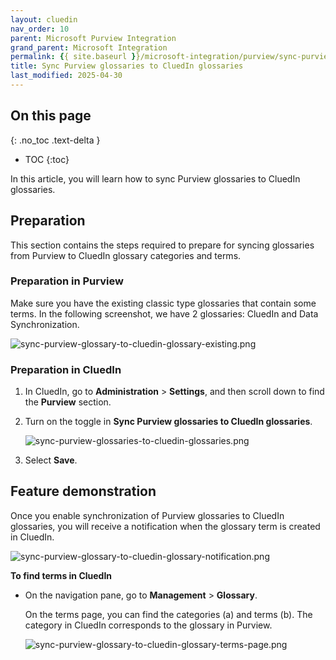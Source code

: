 ```yaml
---
layout: cluedin
nav_order: 10
parent: Microsoft Purview Integration
grand_parent: Microsoft Integration
permalink: {{ site.baseurl }}/microsoft-integration/purview/sync-purview-glossaries-to-cluedin-glossaries
title: Sync Purview glossaries to CluedIn glossaries
last_modified: 2025-04-30
---
```

## On this page
{: .no_toc .text-delta }
- TOC
{:toc}

In this article, you will learn how to sync Purview glossaries to CluedIn glossaries.

## Preparation

This section contains the steps required to prepare for syncing glossaries from Purview to CluedIn glossary categories and terms.

### Preparation in Purview

Make sure you have the existing classic type glossaries that contain some terms. In the following screenshot, we have 2 glossaries: CluedIn and Data Synchronization.

![sync-purview-glossary-to-cluedin-glossary-existing.png](../../assets/images/microsoft-integration/purview/sync-purview-glossary-to-cluedin-glossary-existing.png)

### Preparation in CluedIn

1. In CluedIn, go to **Administration** > **Settings**, and then scroll down to find the **Purview** section.
    
1. Turn on the toggle in **Sync Purview glossaries to CluedIn glossaries**.

    ![sync-purview-glossaries-to-cluedin-glossaries.png](../../assets/images/microsoft-integration/purview/sync-purview-glossaries-to-cluedin-glossaries.png)

1. Select **Save**.

## Feature demonstration

Once you enable synchronization of Purview glossaries to CluedIn glossaries, you will receive a notification when the glossary term is created in CluedIn.

![sync-purview-glossary-to-cluedin-glossary-notification.png](../../assets/images/microsoft-integration/purview/sync-purview-glossary-to-cluedin-glossary-notification.png)

**To find terms in CluedIn**

- On the navigation pane, go to **Management** > **Glossary**.

    On the terms page, you can find the categories (a) and terms (b). The category in CluedIn corresponds to the glossary in Purview.

    ![sync-purview-glossary-to-cluedin-glossary-terms-page.png](../../assets/images/microsoft-integration/purview/sync-purview-glossary-to-cluedin-glossary-terms-page.png)